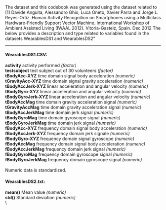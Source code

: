 The dataset and this codebook was generated using the dataset related to  
[1] Davide Anguita, Alessandro Ghio, Luca Oneto, Xavier Parra and Jorge L. Reyes-Ortiz. Human Activity Recognition on Smartphones using a Multiclass Hardware-Friendly Support Vector Machine. International Workshop of Ambient Assisted Living (IWAAL 2012). Vitoria-Gasteiz, Spain. Dec 2012
The below provides a description and type related to variables found in the datasets WearablesDS1 and WearablesDS2"  

---
#### WearablesDS1.CSV:   
**activity**    activity performed    *(factor)*  
**testsubject**    test subject out of 30 volunteers    *(factor)*  
**tBodyAcc-XYZ**    time domain signal body acceleration    *(numeric)*        
**tGravityAcc-XYZ**     time domain signal gravity acceleration    *(numeric)*  
**tBodyAccJerk-XYZ**    linear acceleration and angular velocity    *(numeric)*   
**tBodyGyro-XYZ**    linear acceleration and angular velocity    *(numeric)*  
**tBodyGyroJerk-XYZ**    linear acceleration and angular velocity    *(numeric)*  
**tBodyAccMag**    time domain gravity acceleration signal    *(numeric)*  
**tGravityAccMag**    time domain gravity acceleration signal   *(numeric)*  
**tBodyAccJerkMag**    time domain jerk signal    *(numeric)*  
**tBodyGyroMag**    time domain gyroscope signal    *(numeric)*  
**tBodyGyroJerkMag**    time domain jerk signal    *(numeric)*  
**fBodyAcc-XYZ**    frequency domain signal body acceleration *(numeric)*  
**fBodyAccJerk-XYZ**    frequency domain jerk signale    *(numeric)*  
**fBodyGyro-XYZ**    frequency domain signal gyroscope *(numeric)*  
**fBodyAccMag**    frequency domain signal body acceleration *(numeric)*  
**fBodyAccJerkMag**    frequency domain jerk signal *(numeric)*  
**fBodyGyroMag**    frequency domain gyroscope signal *(numeric)*  
**fBodyGyroJerkMag**     frequency domain gyroscope signal *(numeric)*  
\
Numeric data is standardized.

#### WearablesDS2.txt:  

**mean()** Mean value *(numeric)*  
**std()** Standard deviation  *(numeric)*  
\
